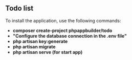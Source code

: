 ## Todo list

To install the application, use the following commands:

- **composer create-project phpappbuilder/todo**
- **"Configure the database connection in the .env file"**
- **php artisan key:generate**
- **php artisan migrate**
- **php artisan serve (for start app)**
